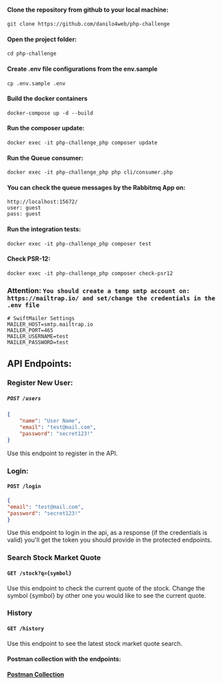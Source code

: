 #### Clone the repository from github to your local machine:
```git clone https://github.com/danilo4web/php-challenge```

#### Open the project folder:
```cd php-challenge```

#### Create .env file configurations from the env.sample
```cp .env.sample .env```

#### Build the docker containers
```docker-compose up -d --build```

#### Run the composer update:
```docker exec -it php-challenge_php composer update```

#### Run the Queue consumer:
```docker exec -it php-challenge_php php cli/consumer.php```

#### You can check the queue messages by the Rabbitmq App on: 
```
http://localhost:15672/
user: guest
pass: guest
```

#### Run the integration tests:
```docker exec -it php-challenge_php composer test```

#### Check PSR-12:
```docker exec -it php-challenge_php composer check-psr12```


### Attention: `You should create a temp smtp account on: https://mailtrap.io/ and set/change the credentials in the .env file`
```
# SwiftMailer Settings
MAILER_HOST=smtp.mailtrap.io
MAILER_PORT=465
MAILER_USERNAME=test
MAILER_PASSWORD=test
```


## API Endpoints:
### Register New User:

##### `POST /users`
```json
{
    "name": "User Name",
    "email": "test@mail.com",
    "password": "secret123!"
}
```
Use this endpoint to register in the API.

### Login:
#### `POST /login`
```json
{
"email": "test@mail.com",
"password": "secret123!"
}
```
Use this endpoint to login in the api, as a response (if the credentials is valid) you'll get the token you should provide in the protected endpoints.

### Search Stock Market Quote
#### `GET /stock?q={symbol}`
Use this endpoint to check the current quote of the stock. Change the symbol {symbol} by other one you would like to see the current quote.


### History
#### `GET /history`
Use this endpoint to see the latest stock market quote search.

#### Postman collection with the endpoints:
**<a href="./postman_collection.json" target="_blank" rel="noopener">Postman Collection</a>**
